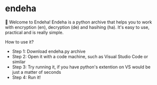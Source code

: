 # endeha

👋 Welcome to Endeha!
Endeha is a python archive that helps you to work with encryption (en), decryption (de) and hasihing (ha). It's easy to use, practical and is really simple.

How to use it?
- Step 1: Download endeha.py archive
- Step 2: Open it with a code machine, such as Visual Studio Code or similar
- Step 3: Try running it, if you have python's extention on VS would be just a matter of seconds
- Step 4: Run it!

